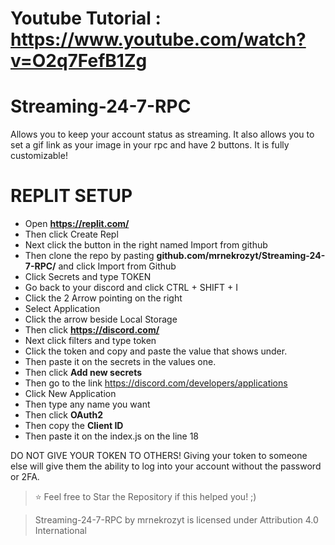 # Youtube Tutorial : https://www.youtube.com/watch?v=O2q7FefB1Zg

# Streaming-24-7-RPC
Allows you to keep your account status as streaming. It also allows you to set a gif link as your image in your rpc and have 2 buttons. It is fully customizable!

# REPLIT SETUP
- Open **https://replit.com/**
- Then click Create Repl
- Next click the button in the right named Import from github
- Then clone the repo by pasting **github.com/mrnekrozyt/Streaming-24-7-RPC/** and click Import from Github
- Click Secrets and type TOKEN
- Go back to your discord and click CTRL + SHIFT + I
- Click the 2 Arrow pointing on the right
- Select Application
- Click the arrow beside Local Storage
- Then click **https://discord.com/**
- Next click filters and type token
- Click the token and copy and paste the value that shows under.
- Then paste it on the secrets in the values one.
- Then click **Add new secrets**
- Then go to the link https://discord.com/developers/applications
- Click New Application
- Then type any name you want
- Then click **OAuth2**
- Then copy the **Client ID**
- Then paste it on the index.js on the line 18

DO NOT GIVE YOUR TOKEN TO OTHERS!
Giving your token to someone else will give them the ability to log into your account without the password or 2FA.

> ⭐ Feel free to Star the Repository if this helped you! ;)

> Streaming-24-7-RPC by mrnekrozyt is licensed under Attribution 4.0 International


